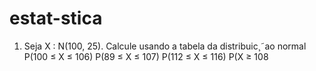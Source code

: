 # estat-stica
1. Seja X : N(100, 25). Calcule usando a tabela da distribuic¸˜ao normal P(100 ≤ X ≤ 106) P(89 ≤ X ≤ 107) P(112 ≤ X ≤ 116) P(X ≥ 108

